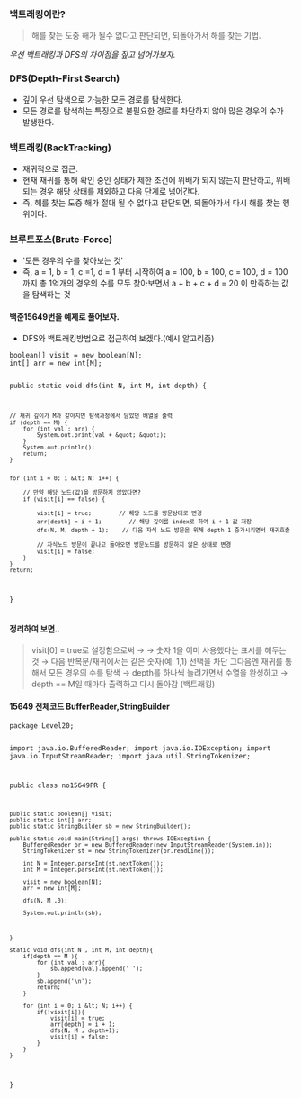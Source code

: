 <h3 id="백트래킹이란">백트래킹이란?</h3>
<blockquote>
<p>해를 찾는 도중 해가 될수 없다고 판단되면, 되돌아가서 해를 찾는 기법.</p>
</blockquote>
<p><em>우선 백트래킹과 DFS의 차이점을 짚고 넘어가보자.</em></p>
<h3 id="dfsdepth-first-search">DFS(Depth-First Search)</h3>
<ul>
<li>깊이 우선 탐색으로 가능한 모든 경로를 탐색한다.</li>
<li>모든 경로를 탐색하는 특징으로 불필요한 경로를 차단하지 않아 많은 경우의 수가 발생한다.</li>
</ul>
<h3 id="백트래킹backtracking">백트래킹(BackTracking)</h3>
<ul>
<li>재귀적으로 접근.</li>
<li>현재 재귀를 통해 확인 중인 상태가 제한 조건에 위배가 되지 않는지 판단하고, 위배되는 경우 해당 상태를 제외하고 다음 단계로 넘어간다.</li>
<li>즉, 해를 찾는 도중 해가 절대 될 수 없다고 판단되면, 되돌아가서 다시 해를 찾는 행위이다.</li>
</ul>
<h3 id="브루트포스brute-force">브루트포스(Brute-Force)</h3>
<ul>
<li>'모든 경우의 수를 찾아보는 것'</li>
<li>즉, a = 1, b = 1, c =1, d = 1 부터 시작하여 a = 100, b = 100, c = 100, d = 100 까지 총 1억개의 경우의 수를 모두 찾아보면서 a + b + c + d = 20 이 만족하는 값을 탐색하는 것</li>
</ul>
<h4 id="백준15649번을-예제로-풀어보자">백준15649번을 예제로 풀어보자.</h4>
<ul>
<li>DFS와 백트래킹방법으로 접근하여 보겠다.(예시 알고리즘)</li>
</ul>
<pre><code>boolean[] visit = new boolean[N];
int[] arr = new int[M];

public static void dfs(int N, int M, int depth) {

    // 재귀 깊이가 M과 같아지면 탐색과정에서 담았던 배열을 출력
    if (depth == M) {
        for (int val : arr) {
            System.out.print(val + &quot; &quot;);
        }
        System.out.println();
        return;
    }


    for (int i = 0; i &lt; N; i++) {

        // 만약 해당 노드(값)을 방문하지 않았다면?
        if (visit[i] == false) {

            visit[i] = true;        // 해당 노드를 방문상태로 변경
            arr[depth] = i + 1;        // 해당 깊이를 index로 하여 i + 1 값 저장
            dfs(N, M, depth + 1);    // 다음 자식 노드 방문을 위해 depth 1 증가시키면서 재귀호출

            // 자식노드 방문이 끝나고 돌아오면 방문노드를 방문하지 않은 상태로 변경
            visit[i] = false;
        }
    }
    return;
}</code></pre><h4 id="정리하여-보면">정리하여 보면..</h4>
<blockquote>
<p>visit[0] = true로 설정함으로써 →
→ 숫자 1을 이미 사용했다는 표시를 해두는 것
→ 다음 반복문/재귀에서는 같은 숫자(예: 1,1) 선택을 차단
그다음엔 재귀를 통해서 모든 경우의 수를 탐색
→ depth를 하나씩 늘려가면서 수열을 완성하고
→ depth == M일 때마다 출력하고 다시 돌아감 (백트래킹)</p>
</blockquote>
<h4 id="15649-전체코드-bufferreaderstringbuilder">15649 전체코드 BufferReader,StringBuilder</h4>
<pre><code>package Level20;

import java.io.BufferedReader;
import java.io.IOException;
import java.io.InputStreamReader;
import java.util.StringTokenizer;

public class no15649PR {

    public static boolean[] visit;
    public static int[] arr;
    public static StringBuilder sb = new StringBuilder();

    public static void main(String[] args) throws IOException {
        BufferedReader br = new BufferedReader(new InputStreamReader(System.in));
        StringTokenizer st = new StringTokenizer(br.readLine());

        int N = Integer.parseInt(st.nextToken());
        int M = Integer.parseInt(st.nextToken());

        visit = new boolean[N];
        arr = new int[M];

        dfs(N, M ,0);

        System.out.println(sb);



    }

    static void dfs(int N , int M, int depth){
        if(depth == M ){
            for (int val : arr){
                sb.append(val).append(' ');
            }
            sb.append('\n');
            return;
        }

        for (int i = 0; i &lt; N; i++) {
            if(!visit[i]){
                visit[i] = true;
                arr[depth] = i + 1;
                dfs(N, M , depth+1);
                visit[i] = false;
            }
        }
    }
}
</code></pre>